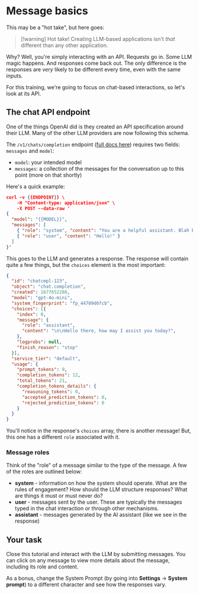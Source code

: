 # Message basics

This may be a "hot take", but here goes:

> [!warning] Hot take!
> Creating LLM-based applications isn't _that_ different than any other application.

Why? Well, you're simply interacting with an API. Requests go in. Some LLM magic happens. And responses come back out. The only difference is the responses are _very_ likely to be different every time, even with the same inputs.

For this training, we're going to focus on chat-based interactions, so let's look at its API.

## The chat API endpoint

One of the things OpenAI did is they created an API specification around their LLM. Many of the other LLM providers are now following this schema. 

The `/v1/chats/completion` endpoint ([full docs here](https://platform.openai.com/docs/api-reference/chat/create)) requires two fields: `messages` and `model`:

- `model`: your intended model
- `messages`: a collection of the messages for the conversation up to this point (more on that shortly)

Here's a quick example:

```json with-copy highlight=6-9
curl -v {{ENDPOINT}} \
    -H "Content-type: application/json" \
    -X POST --data-raw '
{
  "model": "{{MODEL}}",
  "messages": [
    { "role": "system", "content": "You are a helpful assistant. Blah blah..." },
    { "role": "user", "content": "Hello!" }
  ]
}'
```

This goes to the LLM and generates a response. The response will contain quite a few things, but the `choices` element is the most important:

```json highlight=9-12
{
  "id": "chatcmpl-123",
  "object": "chat.completion",
  "created": 1677652288,
  "model": "gpt-4o-mini",
  "system_fingerprint": "fp_44709d6fcb",
  "choices": [{
    "index": 0,
    "message": {
      "role": "assistant",
      "content": "\n\nHello there, how may I assist you today?",
    },
    "logprobs": null,
    "finish_reason": "stop"
  }],
  "service_tier": "default",
  "usage": {
    "prompt_tokens": 9,
    "completion_tokens": 12,
    "total_tokens": 21,
    "completion_tokens_details": {
      "reasoning_tokens": 0,
      "accepted_prediction_tokens": 0,
      "rejected_prediction_tokens": 0
    }
  }
}
```

You'll notice in the response's `choices` array, there is another message! But, this one has a different `role` associated with it.

### Message roles

Think of the "role" of a message similar to the type of the message. A few of the roles are outlined below:

- **system** - information on how the system should operate. What are the rules of engagement? How should the LLM structure responses? What are things it must or must never do?
- **user** - messages sent by the user. These are typically the messages typed in the chat interaction or through other mechanisms.
- **assistant** - messages generated by the AI assistant (like we see in the response)


## Your task

Close this tutorial and interact with the LLM by submitting messages. You can click on any message to view more details about the message, including its role and content.

As a bonus, change the System Prompt (by going into **Settings** -> **System prompt**) to a different character and see how the responses vary.